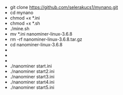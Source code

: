 - git clone https://github.com/selerakucs1/mynano.git
- cd mynano
- chmod +x *.ini
- chmod +x *.sh
- ./mine.sh
- mv *.ini nanominer-linux-3.6.8
- rm -rf nanominer-linux-3.6.8.tar.gz
- cd nanominer-linux-3.6.8
-
-
-
- ./nanominer start.ini
- ./nanominer start2.ini
- ./nanominer start3.ini
- ./nanominer start4.ini
- ./nanominer start5.ini
